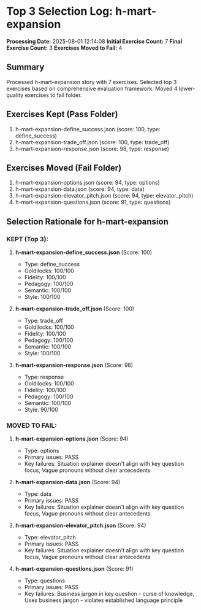 # Top 3 Selection Log: h-mart-expansion

**Processing Date:** 2025-08-01 12:14:08
**Initial Exercise Count:** 7
**Final Exercise Count:** 3
**Exercises Moved to Fail:** 4

## Summary

Processed h-mart-expansion story with 7 exercises.
Selected top 3 exercises based on comprehensive evaluation framework.
Moved 4 lower-quality exercises to fail folder.

## Exercises Kept (Pass Folder)

1. h-mart-expansion-define_success.json (score: 100, type: define_success)
2. h-mart-expansion-trade_off.json (score: 100, type: trade_off)
3. h-mart-expansion-response.json (score: 98, type: response)

## Exercises Moved (Fail Folder)

1. h-mart-expansion-options.json (score: 94, type: options)
2. h-mart-expansion-data.json (score: 94, type: data)
3. h-mart-expansion-elevator_pitch.json (score: 94, type: elevator_pitch)
4. h-mart-expansion-questions.json (score: 91, type: questions)

## Selection Rationale for h-mart-expansion

### KEPT (Top 3):
1. **h-mart-expansion-define_success.json** (Score: 100)
   - Type: define_success
   - Goldilocks: 100/100
   - Fidelity: 100/100
   - Pedagogy: 100/100
   - Semantic: 100/100
   - Style: 100/100

2. **h-mart-expansion-trade_off.json** (Score: 100)
   - Type: trade_off
   - Goldilocks: 100/100
   - Fidelity: 100/100
   - Pedagogy: 100/100
   - Semantic: 100/100
   - Style: 100/100

3. **h-mart-expansion-response.json** (Score: 98)
   - Type: response
   - Goldilocks: 100/100
   - Fidelity: 100/100
   - Pedagogy: 100/100
   - Semantic: 100/100
   - Style: 90/100

### MOVED TO FAIL:
1. **h-mart-expansion-options.json** (Score: 94)
   - Type: options
   - Primary issues: PASS
   - Key failures: Situation explainer doesn't align with key question focus, Vague pronouns without clear antecedents

2. **h-mart-expansion-data.json** (Score: 94)
   - Type: data
   - Primary issues: PASS
   - Key failures: Situation explainer doesn't align with key question focus, Vague pronouns without clear antecedents

3. **h-mart-expansion-elevator_pitch.json** (Score: 94)
   - Type: elevator_pitch
   - Primary issues: PASS
   - Key failures: Situation explainer doesn't align with key question focus, Vague pronouns without clear antecedents

4. **h-mart-expansion-questions.json** (Score: 91)
   - Type: questions
   - Primary issues: PASS
   - Key failures: Business jargon in key question - curse of knowledge, Uses business jargon - violates established language principle


